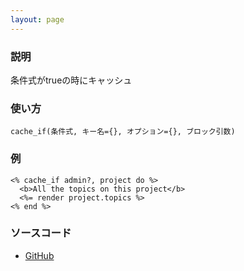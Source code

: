 ```yaml
---
layout: page
---
```


### 説明

条件式がtrueの時にキャッシュ

### 使い方

    cache_if(条件式, キー名={}, オプション={}, ブロック引数)

### 例

    <% cache_if admin?, project do %>
      <b>All the topics on this project</b>
      <%= render project.topics %>
    <% end %>

### ソースコード

- [GitHub](https://github.com/rails/rails/blob/984c3ef2775781d47efa9f541ce570daa2434a80/actionview/lib/action_view/helpers/cache_helper.rb#L215)
